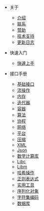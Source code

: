 - 关于
  
  - [介绍](zh-cn/about/introduction.md)
  - [联系](zh-cn/about/contact.md)
  - [赞助](zh-cn/about/sponsor.md)
  - [技术支持](zh-cn/about/technical_support.md)
  - [更新日志](zh-cn/about/changelog.md)
 
- 快速入门

  - [快速上手](zh-cn/guide/quickstart.md)

- 接口手册

  - [基础接口](zh-cn/manual/basic.md)
  - [流操作](zh-cn/manual/stream.md)
  - [内存](zh-cn/manual/memory.md)
  - [迭代器](zh-cn/manual/iterator.md)
  - [容器](zh-cn/manual/container.md)
  - [算法](zh-cn/manual/algorithm.md)
  - [协程](zh-cn/manual/coroutine.md)
  - [网络](zh-cn/manual/network.md)
  - [平台](zh-cn/manual/platform.md)
  - [压缩](zh-cn/manual/zip.md)
  - [XML](zh-cn/manual/xml.md)
  - [Json](zh-cn/manual/json.md)
  - [数学计算库](zh-cn/manual/math.md)
  - [Libc](zh-cn/manual/libc.md)
  - [Libm](zh-cn/manual/libm.md)
  - [哈希操作](zh-cn/manual/hash.md)
  - [正则表达式](zh-cn/manual/regex.md)
  - [实用工具](zh-cn/manual/utils.md)
  - [序列化对象](zh-cn/manual/object.md)
  - [字符集编码](zh-cn/manual/charset.md)
  - [数据库](zh-cn/manual/database.md)

